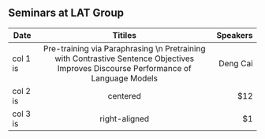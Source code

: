 ## Seminars at LAT Group

| Date   |      Titiles      |  Speakers |
|----------|:-------------:|------:|
| col 1 is |  Pre-training via Paraphrasing \n Pretraining with Contrastive Sentence Objectives Improves Discourse Performance of Language Models  | Deng Cai |
| col 2 is |    centered   |   $12 |
| col 3 is | right-aligned |    $1 |

